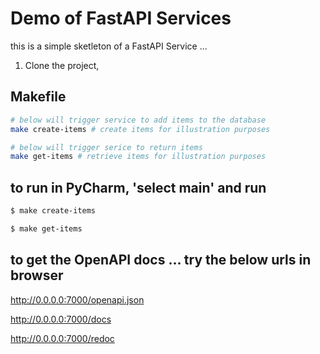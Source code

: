 # Demo of FastAPI Services

this is a simple sketleton of a FastAPI Service ...
1. Clone the project, 


## Makefile

```bash
# below will trigger service to add items to the database
make create-items # create items for illustration purposes

# below will trigger serice to return items
make get-items # retrieve items for illustration purposes
```


## to run in PyCharm, 'select main' and run
```bash
$ make create-items

$ make get-items
```


## to get the OpenAPI docs ... try the below urls in browser

http://0.0.0.0:7000/openapi.json

http://0.0.0.0:7000/docs

http://0.0.0.0:7000/redoc





